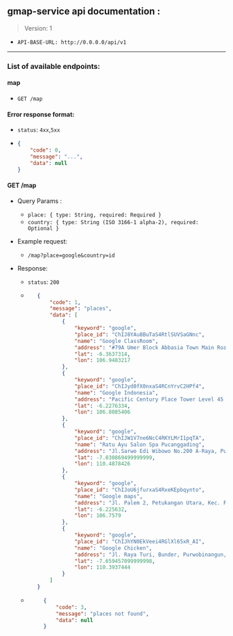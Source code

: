 ## gmap-service api documentation :
> Version: 1
- ```API-BASE-URL: http://0.0.0.0/api/v1```

-------

### List of available endpoints:

#### map
- `GET /map`

#### Error response format:
 - `status`: `4xx`,`5xx`
 - ```json 
   {
       "code": 0,
       "message": "...",
       "data": null
   }
   ```

#### GET /map
- Query Params :
  - `place: {
         type: String,
         required: Required
      }`
  - `country: {
         type: String (ISO 3166-1 alpha-2),
         required: Optional
      }`
     
- Example request:
  - `/map?place=google&country=id`
  
- Response:
  - `status`: `200`
  - ```json
       {
           "code": 1,
           "message": "places",
           "data": [
               {
                   "keyword": "google",
                   "place_id": "ChIJ8YAu8BuTaS4RtlSUVSaGNnc",
                   "name": "Google ClassRoom",
                   "address": "#79A Umer Block Abbasia Town Main Road KOMP TNI AL BLOK E1 NO 13, RT.04/RW.20, Ciangsana, Kec. Gn. Putri, Bogor, Jawa Barat 16968",
                   "lat": -6.3637314,
                   "lon": 106.9483217
               },
               {
                   "keyword": "google",
                   "place_id": "ChIJyd0fX0nxaS4RCnYrvC2HPf4",
                   "name": "Google Indonesia",
                   "address": "Pacific Century Place Tower Level 45 SCBD Lot 10, Jl. Jend. Sudirman No.53, RT.5/RW.3, Senayan, Kec. Kby. Baru, Kota Jakarta Selatan, Daerah Khusus Ibukota Jakarta 12190",
                   "lat": -6.2276334,
                   "lon": 106.8085406
               },
               {
                   "keyword": "google",
                   "place_id": "ChIJW1V7ne6NcC4RKYLMrI1pqTA",
                   "name": "Ratu Ayu Salon Spa Pucanggading",
                   "address": "Jl.Sarwo Edi Wibowo No.200 A-Raya, Pucanggading, Batursari, Kec. Mranggen, Kabupaten Demak, Jawa Tengah 51254",
                   "lat": -7.030869499999999,
                   "lon": 110.4878426
               },
               {
                   "keyword": "google",
                   "place_id": "ChIJoU6jfurxaS4RxeKEpbqynto",
                   "name": "Google maps",
                   "address": "Jl. Palem 2, Petukangan Utara, Kec. Pesanggrahan, Kota Jakarta Selatan, Daerah Khusus Ibukota Jakarta 12260",
                   "lat": -6.225632,
                   "lon": 106.7579
               },
               {
                   "keyword": "google",
                   "place_id": "ChIJhYN0EkVeei4RGlXl65xR_AI",
                   "name": "Google Chicken",
                   "address": "Jl. Raya Turi, Bunder, Purwobinangun, Kec. Pakem, Kabupaten Sleman, Daerah Istimewa Yogyakarta 55582",
                   "lat": -7.659457099999998,
                   "lon": 110.3937444
               }
           ]
       }
    ```
  - ```json
         {
             "code": 3,
             "message": "places not found",
             "data": null
         }
      ```